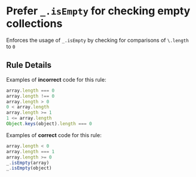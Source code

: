 # Prefer `_.isEmpty` for checking empty collections

Enforces the usage of `_.isEmpty` by checking for comparisons of `\.length` to `0`

## Rule Details

Examples of **incorrect** code for this rule:

```js
array.length === 0
array.length !== 0
array.length > 0
0 < array.length
array.length >= 1
1 <= array.length
Object.keys(object).length === 0
```

Examples of **correct** code for this rule:

```js
array.length < 0
array.length === 1
array.length >= 0
_.isEmpty(array)
_.isEmpty(object)
```

